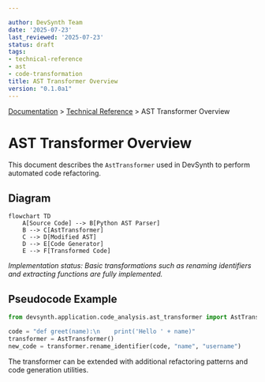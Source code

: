 ```yaml
---

author: DevSynth Team
date: '2025-07-23'
last_reviewed: '2025-07-23'
status: draft
tags:
- technical-reference
- ast
- code-transformation
title: AST Transformer Overview
version: "0.1.0a1"
---
```

<div class="breadcrumbs">
<a href="../index.md">Documentation</a> &gt; <a href="index.md">Technical Reference</a> &gt; AST Transformer Overview
</div>

# AST Transformer Overview

This document describes the `AstTransformer` used in DevSynth to perform automated code refactoring.

## Diagram

```mermaid
flowchart TD
    A[Source Code] --> B[Python AST Parser]
    B --> C[AstTransformer]
    C --> D[Modified AST]
    D --> E[Code Generator]
    E --> F[Transformed Code]
```

*Implementation status: Basic transformations such as renaming identifiers and extracting functions are fully implemented.*

## Pseudocode Example

```python
from devsynth.application.code_analysis.ast_transformer import AstTransformer

code = "def greet(name):\n    print('Hello ' + name)"
transformer = AstTransformer()
new_code = transformer.rename_identifier(code, "name", "username")
```

The transformer can be extended with additional refactoring patterns and code generation utilities.
